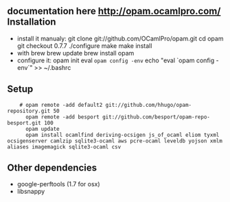 documentation here http://opam.ocamlpro.com/
Installation
----------------
- install it manualy:
git clone git://github.com/OCamlPro/opam.git
cd opam
git checkout 0.7.7
./configure
make
make install
- with brew
brew update
brew install opam
- configure it:
opam init
eval `opam config -env`
echo "eval \`opam config -env\`" >> ~/.bashrc

Setup
----------------
        # opam remote -add default2 git://github.com/hhugo/opam-repository.git 50
          opam remote -add besport git://github.com/besport/opam-repo-besport.git 100
          opam update
          opam install ocamlfind deriving-ocsigen js_of_ocaml eliom tyxml ocsigenserver camlzip sqlite3-ocaml aws pcre-ocaml leveldb yojson xmlm aliases imagemagick sqlite3-ocaml csv


Other dependencies
----------------
- google-perftools (1.7 for osx)
- libsnappy
